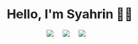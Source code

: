 <h1 align='center'> Hello, I'm Syahrin  👋👦</h1>

<p align='center'>
 <a href="https://twitter.com/ssyhrn_"><img src="https://img.shields.io/badge/X-%23000000.svg?&style=for-the-badge&logo=x&logoColor=white" /></a>&nbsp;&nbsp;&nbsp;&nbsp;
  <a href="https://www.linkedin.com/in/mohamad-syahrin-bin-suhaimi-57765217a/"><img src="https://img.shields.io/badge/linkedin-%230077B5.svg?&style=for-the-badge&logo=linkedin&logoColor=white" /></a>&nbsp;&nbsp;&nbsp;&nbsp;
  <a href="mailto:rushsyahrin@gmail.com"><img src="https://img.shields.io/badge/gmail-%23D14836.svg?&style=for-the-badge&logo=gmail&logoColor=white" /></a>&nbsp;&nbsp;&nbsp;&nbsp;
</p>






